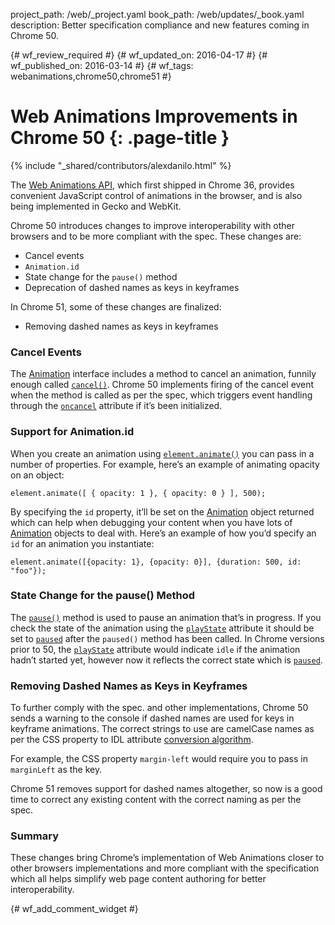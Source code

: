 project_path: /web/_project.yaml
book_path: /web/updates/_book.yaml
description: Better specification compliance and new features coming in Chrome 50.

{# wf_review_required #}
{# wf_updated_on: 2016-04-17 #}
{# wf_published_on: 2016-03-14 #}
{# wf_tags: webanimations,chrome50,chrome51 #}

# Web Animations Improvements in Chrome 50 {: .page-title }

{% include "_shared/contributors/alexdanilo.html" %}



The [Web Animations API](http://w3c.github.io/web-animations/), which first 
shipped in Chrome 36, provides convenient JavaScript control of
animations in the browser, and is also being implemented in Gecko and WebKit.

Chrome 50 introduces changes to improve interoperability with other browsers
and to be more compliant with the spec. These changes are:

  * Cancel events
  * `Animation.id`
  * State change for the `pause()` method
  * Deprecation of dashed names as keys in keyframes

In Chrome 51, some of these changes are finalized:

  * Removing dashed names as keys in keyframes

### Cancel Events

The [Animation](http://w3c.github.io/web-animations/#the-animation-interface) 
interface includes a method to cancel an animation, funnily enough called 
[`cancel()`](http://w3c.github.io/web-animations/#dom-animation-cancel). 
Chrome 50 implements firing of the cancel event when the method is called as
per the spec, which triggers event handling through the
[`oncancel`](http://w3c.github.io/web-animations/#dom-animation-oncancel) 
attribute if it’s been initialized.

### Support for Animation.id

When you create an animation using 
[`element.animate()`](http://w3c.github.io/web-animations/#dom-animatable-animate) 
you can pass in a number of properties. For example, here’s an example of
animating opacity on an object:



    element.animate([ { opacity: 1 }, { opacity: 0 } ], 500);
    

By specifying the `id` property, it’ll be set on the 
[Animation](http://w3c.github.io/web-animations/#animation) object returned 
which can help when debugging your content when you have lots of 
[Animation](http://w3c.github.io/web-animations/#animation) objects to deal 
with. Here’s an example of how you’d specify an `id` for an animation you instantiate:


    element.animate([{opacity: 1}, {opacity: 0}], {duration: 500, id: "foo"});
    

### State Change for the pause() Method

The [`pause()`](http://w3c.github.io/web-animations/#dom-animation-pause)
method is used to pause an animation that’s in progress. If you check the state
of the animation using the [`playState`](http://w3c.github.io/web-animations/#dom-animation-playstate)
attribute it should be set to [`paused`](http://w3c.github.io/web-animations/#paused-play-state)
after the `paused()` method has been called. In Chrome versions prior to 50, 
the [`playState`](http://w3c.github.io/web-animations/#dom-animation-playstate)
attribute would indicate `idle` if the animation hadn’t started yet, however
now it reflects the correct state which is 
[`paused`](http://w3c.github.io/web-animations/#paused-play-state).

### Removing Dashed Names as Keys in Keyframes

To further comply with the spec. and other implementations, Chrome 50 sends a
warning to the console if dashed names are used for keys in keyframe
animations. The correct strings to use are
camelCase names as per the CSS property to IDL attribute 
[conversion algorithm](https://drafts.csswg.org/cssom/#css-property-to-idl-attribute).

For example, the CSS property `margin-left` would require you to pass in
`marginLeft` as the key.

Chrome 51 removes support for dashed names altogether, so now is a good
time to correct any existing content with the correct naming as per the spec.

### Summary

These changes bring Chrome’s implementation of Web Animations closer to other
browsers implementations and more compliant with the specification which all
helps simplify web page content authoring for better interoperability.


{# wf_add_comment_widget #}
